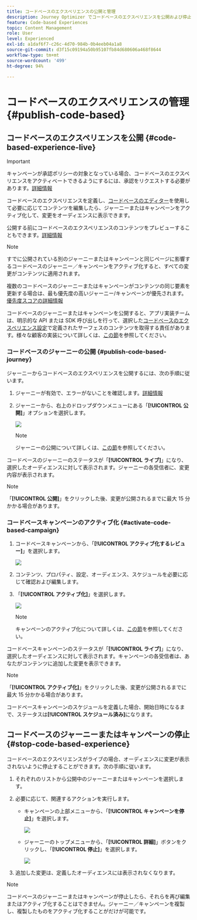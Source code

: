 ```yaml
---
title: コードベースのエクスペリエンスの公開と管理
description: Journey Optimizer でコードベースのエクスペリエンスを公開および停止する方法を学ぶ
feature: Code-based Experiences
topic: Content Management
role: User
level: Experienced
exl-id: a1daf6f7-c26c-4d70-984b-0b4eeb04a1a8
source-git-commit: d3f15c09194a50b95107fb84d680606a468f8644
workflow-type: tm+mt
source-wordcount: '499'
ht-degree: 94%

---
```


# コードベースのエクスペリエンスの管理 {#publish-code-based}

## コードベースのエクスペリエンスを公開 {#code-based-experience-live}

>[!IMPORTANT]
>
> キャンペーンが承認ポリシーの対象となっている場合、コードベースのエクスペリエンスをアクティベートできるようにするには、承認をリクエストする必要があります。[詳細情報](../test-approve/gs-approval.md)

コードベースのエクスペリエンスを定義し、[コードベースのエディター](create-code-based.md#edit-code)を使用して必要に応じてコンテンツを編集したら、ジャーニーまたはキャンペーンをアクティブ化して、変更をオーディエンスに表示できます。

公開する前にコードベースのエクスペリエンスのコンテンツをプレビューすることもできます。[詳細情報](test-code-based.md)

>[!NOTE]
>
>すでに公開されている別のジャーニーまたはキャンペーンと同じページに影響するコードベースのジャーニー／キャンペーンをアクティブ化すると、すべての変更がコンテンツに適用されます。
>
>複数のコードベースのジャーニーまたはキャンペーンがコンテンツの同じ要素を更新する場合は、最も優先度の高いジャーニー/キャンペーンが優先されます。 [ 優先度スコアの詳細情報 ](../conflict-prioritization/priority-scores.md)

コードベースのジャーニーまたはキャンペーンを公開すると、アプリ実装チームは、明示的な API または SDK 呼び出しを行って、選択した[コードベースのエクスペリエンス設定](code-based-configuration.md)で定義されたサーフェスのコンテンツを取得する責任があります。様々な顧客の実装について詳しくは、[この節](code-based-implementation-samples.md)を参照してください。

### コードベースのジャーニーの公開 {#publish-code-based-journey}

ジャーニーからコードベースのエクスペリエンスを公開するには、次の手順に従います。

1. ジャーニーが有効で、エラーがないことを確認します。[詳細情報](../building-journeys/troubleshooting.md#checking-for-errors-before-testing)

1. ジャーニーから、右上のドロップダウンメニューにある「**[!UICONTROL 公開]**」オプションを選択します。

   ![](assets/code-based-journey-publish.png)

   >[!NOTE]
   >
   >ジャーニーの公開について詳しくは、[この節](../building-journeys/publishing-the-journey.md)を参照してください。

コードベースのジャーニーのステータスが「**[!UICONTROL ライブ]**」になり、選択したオーディエンスに対して表示されます。ジャーニーの各受信者に、変更内容が表示されます。

>[!NOTE]
>
>「**[!UICONTROL 公開]**」をクリックした後、変更が公開されるまでに最大 15 分かかる場合があります。

### コードベースキャンペーンのアクティブ化 {#activate-code-based-campaign}

1. コードベースキャンペーンから、「**[!UICONTROL アクティブ化するレビュー]**」を選択します。

   ![](assets/code-based-campaign-review.png)

1. コンテンツ、プロパティ、設定、オーディエンス、スケジュールを必要に応じて確認および編集します。

1. 「**[!UICONTROL アクティブ化]**」を選択します。

   ![](assets/code-based-campaign-activate.png)

   >[!NOTE]
   >
   >キャンペーンのアクティブ化について詳しくは、[この節](../campaigns/review-activate-campaign.md)を参照してください。

コードベースキャンペーンのステータスが「**[!UICONTROL ライブ]**」になり、選択したオーディエンスに対して表示されます。キャンペーンの各受信者は、あなたがコンテンツに追加した変更を表示できます。

>[!NOTE]
>
>「**[!UICONTROL アクティブ化]**」をクリックした後、変更が公開されるまでに最大 15 分かかる場合があります。
>
>コードベースキャンペーンのスケジュールを定義した場合、開始日時になるまで、ステータスは&#x200B;**[!UICONTROL スケジュール済み]**&#x200B;になります。

## コードベースのジャーニーまたはキャンペーンの停止 {#stop-code-based-experience}

コードベースのエクスペリエンスがライブの場合、オーディエンスに変更が表示されないように停止することができます。次の手順に従います。

1. それぞれのリストから公開中のジャーニーまたはキャンペーンを選択します。

1. 必要に応じて、関連するアクションを実行します。

   * キャンペーンの上部メニューから、「**[!UICONTROL キャンペーンを停止]**」を選択します。

     ![](assets/code-based-campaign-stop.png)

   * ジャーニーのトップメニューから、「**[!UICONTROL 詳細]**」ボタンをクリックし、「**[!UICONTROL 停止]**」を選択します。

     ![](assets/code-based-journey-stop.png)

1. 追加した変更は、定義したオーディエンスには表示されなくなります。

>[!NOTE]
>
>コードベースのジャーニーまたはキャンペーンが停止したら、それらを再び編集またはアクティブ化することはできません。ジャーニー／キャンペーンを複製し、複製したものをアクティブ化することがだけが可能です。

<!--Reporting TBC

## Check the code-based experience reports {#check-code-based-reports}

Once your code-based experience is live, you can check the **[!UICONTROL Code-based]** tab of the  [Journey report](../reports/journey-global-report-cja.md#web-cja) and [Campaign report](../reports/campaign-global-report-cja.md#web) to compare elements such as the number of experiences delivered to your audience, and the number of engagements with your content.-->

<!--## Code-based reports

You can access code-based journey or campaign reports from the summary screen.

Global reports display events that occurred at least two hours ago and cover events over a selected time period. In comparison, Live reports focus on events that took place within the past 24 hours, with a minimum time interval of two minutes from the event occurrence.

### Code-based live report {#live-report-code-based}

From your campaign **[!UICONTROL Live report]**, the **[!UICONTROL Code-based experience]** tab details the main information relative to your apps or web pages. [Learn more about live report](../reports/campaign-live-report.md)

+++Learn more about the different metrics and widgets available for the Code-based experience report.

The **[!UICONTROL Code-based experience performance]** KPIs detail the main information relative to your visitors' engagement with your code-based experiences, such as:

* **[!UICONTROL Impressions]**: total number of experiences delivered to all users.

* **[!UICONTROL Interactions]**:  total number of engagements with your app/page. This includes any actions taken by the users, such as clicks or any other interactions.

The **[!UICONTROL Code-based experience summary]** graph shows the evolution of your experiences (impressions, unique impressions and interactions) for the last 24 hours.

TBC: The **[!UICONTROL Interactions by element]** table details the main information relative to your visitors' engagement with the various elements on your app/pages.
+++

### Code-based global report {#global-report-code-based}

Code-based campaign global report can be accessed directly from your journey or campaign with the **[!UICONTROL View report]** button. [Learn more about global report](../reports/campaign-global-report-cja.md)

From your Campaign **[!UICONTROL Global report]**, the **[!UICONTROL Code-based experience]** tab details the main information relative to your apps or web pages.

![](assets/code-based-campaign-global-report.png)

Add image TBC

+++Learn more about the different metrics and widgets available for the Code-based experience report.

The **[!UICONTROL Code-based experience performance]** KPIs detail the main information relative to your visitors' engagement with your experiences, such as:

* **[!UICONTROL Unique impressions]**: number of unique users to whom the experience was delivered.

* **[!UICONTROL Impressions]**: total number of experiences delivered to all users.

* **[!UICONTROL Interactions]**: percentage of engagements with your app/page. This includes any actions taken by the users, such as clicks or any other interactions.

The **[!UICONTROL Code-based experience summary]** graph shows the evolution of your experiences (unique impressions, impressions and interactions) for the concerned period.

TBC: The **[!UICONTROL Interactions by element]** table details the main information relative to your visitors' engagement with the various elements on your apps/pages.
+++

-->
